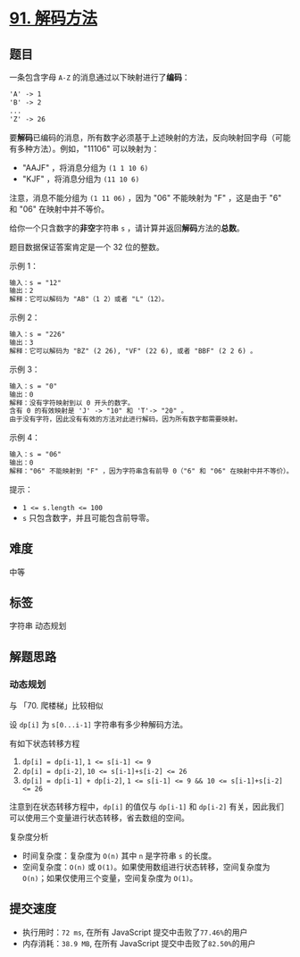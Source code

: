 # [91. 解码方法](https://leetcode-cn.com/problems/decode-ways/)

## 题目

一条包含字母 `A-Z` 的消息通过以下映射进行了**编码**：

```txt
'A' -> 1
'B' -> 2
...
'Z' -> 26
```

要**解码**已编码的消息，所有数字必须基于上述映射的方法，反向映射回字母（可能有多种方法）。例如，"11106" 可以映射为：

- "AAJF" ，将消息分组为 `(1 1 10 6)`
- "KJF" ，将消息分组为 `(11 10 6)`

注意，消息不能分组为 `(1 11 06)` ，因为 "06" 不能映射为 "F" ，这是由于 "6" 和 "06" 在映射中并不等价。

给你一个只含数字的**非空**字符串 `s` ，请计算并返回**解码**方法的**总数**。

题目数据保证答案肯定是一个 32 位的整数。

示例 1：

```txt
输入：s = "12"
输出：2
解释：它可以解码为 "AB"（1 2）或者 "L"（12）。
```

示例 2：

```txt
输入：s = "226"
输出：3
解释：它可以解码为 "BZ" (2 26), "VF" (22 6), 或者 "BBF" (2 2 6) 。
```

示例 3：

```txt
输入：s = "0"
输出：0
解释：没有字符映射到以 0 开头的数字。
含有 0 的有效映射是 'J' -> "10" 和 'T'-> "20" 。
由于没有字符，因此没有有效的方法对此进行解码，因为所有数字都需要映射。
```

示例 4：

```txt
输入：s = "06"
输出：0
解释："06" 不能映射到 "F" ，因为字符串含有前导 0（"6" 和 "06" 在映射中并不等价）。
```

提示：

- `1 <= s.length <= 100`
- `s` 只包含数字，并且可能包含前导零。

## 难度

中等

## 标签

字符串 动态规划

## 解题思路

### 动态规划

与 「70. 爬楼梯」比较相似

设 `dp[i]` 为 `s[0...i-1]` 字符串有多少种解码方法。

有如下状态转移方程

1. `dp[i] = dp[i-1]`, `1 <= s[i-1] <= 9`
2. `dp[i] = dp[i-2]`, `10 <= s[i-1]+s[i-2] <= 26`
3. `dp[i] = dp[i-1] + dp[i-2]`, `1 <= s[i-1] <= 9 && 10 <= s[i-1]+s[i-2] <= 26`

注意到在状态转移方程中，`dp[i]` 的值仅与 `dp[i-1]` 和 `dp[i-2]` 有关，因此我们可以使用三个变量进行状态转移，省去数组的空间。

复杂度分析

- 时间复杂度：复杂度为 `O(n)` 其中 `n` 是字符串 `s` 的长度。
- 空间复杂度：`O(n)` 或 `O(1)`。如果使用数组进行状态转移，空间复杂度为 `O(n)`；如果仅使用三个变量，空间复杂度为 `O(1)`。

## 提交速度

- 执行用时：`72 ms`, 在所有 JavaScript 提交中击败了`77.46%`的用户
- 内存消耗：`38.9 MB`, 在所有 JavaScript 提交中击败了`82.50%`的用户
